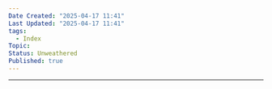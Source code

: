 ```yaml
---
Date Created: "2025-04-17 11:41"
Last Updated: "2025-04-17 11:41"
tags:
  - Index
Topic: 
Status: Unweathered
Published: true
---
```

---

